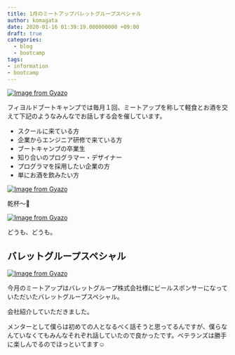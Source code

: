 ```yaml
---
title: 1月のミートアップバレットグループスペシャル
author: komagata
date: 2020-01-16 01:39:19.000000000 +09:00
draft: true
categories:
  - blog
  - bootcamp
tags:
- information
- bootcamp
---
```

[![Image from Gyazo](https://i.gyazo.com/24834f6bc896aef9805b4c5569b93d65.jpg)](https://gyazo.com/24834f6bc896aef9805b4c5569b93d65)

フィヨルドブートキャンプでは毎月１回、ミートアップを称して軽食とお酒を交えて下記のようなみんなでお話しする会を催しています。

- スクールに来ている方
- 企業からエンジニア研修で来ている方
- ブートキャンプの卒業生
- 知り合いのプログラマー・デザイナー
- プログラマを採用したい企業の方
- 単にお酒を飲みたい方

[![Image from Gyazo](https://i.gyazo.com/8aefbbe264cc0e10c7c8661dc59b6f28.jpg)](https://gyazo.com/8aefbbe264cc0e10c7c8661dc59b6f28)

乾杯〜🍻

[![Image from Gyazo](https://i.gyazo.com/093821e6d1f964652fbf7f814c8b0559.jpg)](https://gyazo.com/093821e6d1f964652fbf7f814c8b0559)

どうも、どうも。

## バレットグループスペシャル

[![Image from Gyazo](https://i.gyazo.com/e860376107e1a7673f355952298240c0.jpg)](https://gyazo.com/e860376107e1a7673f355952298240c0)

今月のミートアップはバレットグループ株式会社様にビールスポンサーになっていただいたバレットグループスペシャル。

会社紹介していただきました。

メンターとして僕らは初めての人となるべく話そうと思ってるんですが、僕らなんていなくてもみんなそれぞれ話していたので良かったです。ベテランズは勝手に楽しんでるのでほっといてます☺️

